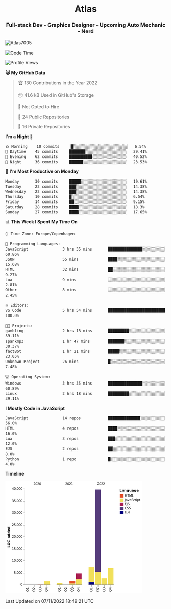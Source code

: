 <h1 align="center">Atlas</h1>
<h3 align="center">Full-stack Dev - Graphics Designer - Upcoming Auto Mechanic - Nerd</h3>

<p><img align="center" src="https://github-readme-stats.vercel.app/api/top-langs?username=Atlas7005&show_icons=true&locale=en&layout=compact" alt="Atlas7005" /></p>

<!--START_SECTION:waka-->
![Code Time](http://img.shields.io/badge/Code%20Time-725%20hrs%2049%20mins-blue)

![Profile Views](http://img.shields.io/badge/Profile%20Views-6-blue)

**🐱 My GitHub Data** 

> 🏆 130 Contributions in the Year 2022
 > 
> 📦 41.6 kB Used in GitHub's Storage 
 > 
> 🚫 Not Opted to Hire
 > 
> 📜 24 Public Repositories 
 > 
> 🔑 16 Private Repositories  
 > 
**I'm a Night 🦉** 

```text
🌞 Morning    10 commits     █░░░░░░░░░░░░░░░░░░░░░░░░   6.54% 
🌆 Daytime    45 commits     ███████░░░░░░░░░░░░░░░░░░   29.41% 
🌃 Evening    62 commits     ██████████░░░░░░░░░░░░░░░   40.52% 
🌙 Night      36 commits     ██████░░░░░░░░░░░░░░░░░░░   23.53%

```
📅 **I'm Most Productive on Monday** 

```text
Monday       30 commits     █████░░░░░░░░░░░░░░░░░░░░   19.61% 
Tuesday      22 commits     ███░░░░░░░░░░░░░░░░░░░░░░   14.38% 
Wednesday    22 commits     ███░░░░░░░░░░░░░░░░░░░░░░   14.38% 
Thursday     10 commits     █░░░░░░░░░░░░░░░░░░░░░░░░   6.54% 
Friday       14 commits     ██░░░░░░░░░░░░░░░░░░░░░░░   9.15% 
Saturday     28 commits     ████░░░░░░░░░░░░░░░░░░░░░   18.3% 
Sunday       27 commits     ████░░░░░░░░░░░░░░░░░░░░░   17.65%

```


📊 **This Week I Spent My Time On** 

```text
⌚︎ Time Zone: Europe/Copenhagen

💬 Programming Languages: 
JavaScript               3 hrs 35 mins       ███████████████░░░░░░░░░░   60.86% 
JSON                     55 mins             ████░░░░░░░░░░░░░░░░░░░░░   15.68% 
HTML                     32 mins             ██░░░░░░░░░░░░░░░░░░░░░░░   9.27% 
Lua                      9 mins              ░░░░░░░░░░░░░░░░░░░░░░░░░   2.81% 
Other                    8 mins              ░░░░░░░░░░░░░░░░░░░░░░░░░   2.45%

🔥 Editors: 
VS Code                  5 hrs 54 mins       █████████████████████████   100.0%

🐱‍💻 Projects: 
gambling                 2 hrs 18 mins       █████████░░░░░░░░░░░░░░░░   39.11% 
spankmp3                 1 hr 47 mins        ███████░░░░░░░░░░░░░░░░░░   30.37% 
factBot                  1 hr 21 mins        █████░░░░░░░░░░░░░░░░░░░░   23.05% 
Unknown Project          26 mins             █░░░░░░░░░░░░░░░░░░░░░░░░   7.48%

💻 Operating System: 
Windows                  3 hrs 35 mins       ███████████████░░░░░░░░░░   60.89% 
Linux                    2 hrs 18 mins       █████████░░░░░░░░░░░░░░░░   39.11%

```

**I Mostly Code in JavaScript** 

```text
JavaScript               14 repos            ██████████████░░░░░░░░░░░   56.0% 
HTML                     4 repos             ████░░░░░░░░░░░░░░░░░░░░░   16.0% 
Lua                      3 repos             ███░░░░░░░░░░░░░░░░░░░░░░   12.0% 
EJS                      2 repos             ██░░░░░░░░░░░░░░░░░░░░░░░   8.0% 
Python                   1 repo              █░░░░░░░░░░░░░░░░░░░░░░░░   4.0%

```


**Timeline**

![Chart not found](https://raw.githubusercontent.com/Atlas7005/Atlas7005/master/charts/bar_graph.png) 


 Last Updated on 07/11/2022 18:49:21 UTC
<!--END_SECTION:waka-->
